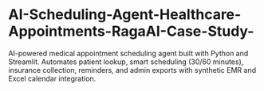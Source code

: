 # AI-Scheduling-Agent-Healthcare-Appointments-RagaAI-Case-Study-
AI-powered medical appointment scheduling agent built with Python and Streamlit. Automates patient lookup, smart scheduling (30/60 minutes), insurance collection, reminders, and admin exports with synthetic EMR and Excel calendar integration.
